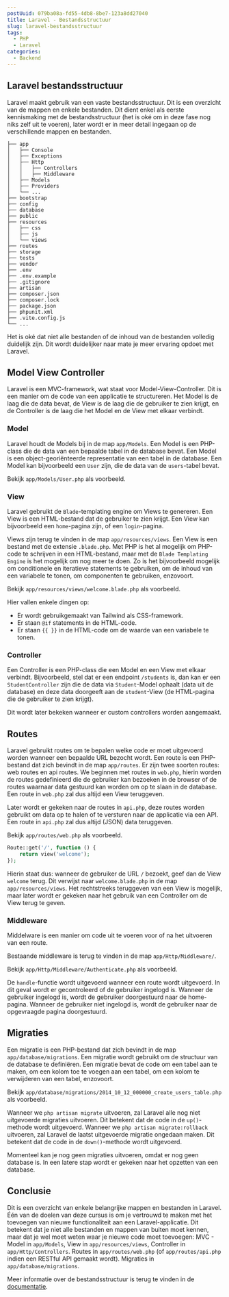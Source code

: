 ```yaml
---
postUuid: 079ba08a-fd55-4db8-8be7-123a8dd27040
title: Laravel - Bestandsstructuur
slug: laravel-bestandsstructuur
tags:
  - PHP
  - Laravel
categories:
  - Backend
---
```


## Laravel bestandsstructuur

Laravel maakt gebruik van een vaste bestandsstructuur. Dit is een overzicht van de mappen en enkele bestanden. Dit dient enkel als eerste kennismaking met de bestandsstructuur (het is oké om in deze fase nog niks zelf uit te voeren), later wordt er in meer detail ingegaan op de verschillende mappen en bestanden.

```
├── app
│   ├── Console
│   ├── Exceptions
│   ├── Http
│   │   ├── Controllers
│   │   ├── Middleware
│   ├── Models
│   ├── Providers
│   └── ...
├── bootstrap
├── config
├── database
├── public
├── resources
│   ├── css
│   ├── js
│   └── views
├── routes
├── storage
├── tests
├── vendor
├── .env
├── .env.example
├── .gitignore
├── artisan
├── composer.json
├── composer.lock
├── package.json
├── phpunit.xml
├── .vite.config.js
└── ...
```

Het is oké dat niet alle bestanden of de inhoud van de bestanden volledig duidelijk zijn. Dit wordt duidelijker naar mate je meer ervaring opdoet met Laravel.

## Model View Controller

Laravel is een MVC-framework, wat staat voor Model-View-Controller. Dit is een manier om de code van een applicatie te structureren. Het Model is de laag die de data bevat, de View is de laag die de gebruiker te zien krijgt, en de Controller is de laag die het Model en de View met elkaar verbindt.

### Model

Laravel houdt de Models bij in de map `app/Models`. Een Model is een PHP-class die de data van een bepaalde tabel in de database bevat. Een Model is een object-georiënteerde representatie van een tabel in de database. Een Model kan bijvoorbeeld een `User` zijn, die de data van de `users`-tabel bevat.

Bekijk `app/Models/User.php` als voorbeeld.

### View

Laravel gebruikt de `Blade`-templating engine om Views te genereren. Een View is een HTML-bestand dat de gebruiker te zien krijgt. Een View kan bijvoorbeeld een `home`-pagina zijn, of een `login`-pagina.

Views zijn terug te vinden in de map `app/resources/views`. Een View is een bestand met de extensie `.blade.php`. Met PHP is het al mogelijk om PHP-code te schrijven in een HTML-bestand, maar met de `Blade Templating Engine` is het mogelijk om nog meer te doen. Zo is het bijvoorbeeld mogelijk om conditionele en iteratieve statements te gebruiken, om de inhoud van een variabele te tonen, om componenten te gebruiken, enzovoort.

Bekijk `app/resources/views/welcome.blade.php` als voorbeeld.

Hier vallen enkele dingen op:

- Er wordt gebruikgemaakt van Tailwind als CSS-framework.
- Er staan `@if` statements in de HTML-code.
- Er staan `{{ }}` in de HTML-code om de waarde van een variabele te tonen.

### Controller

Een Controller is een PHP-class die een Model en een View met elkaar verbindt. Bijvoorbeeld, stel dat er een endpoint `/students` is, dan kan er een `StudentController` zijn die de data via `Student`-Model ophaalt (data uit de database) en deze data doorgeeft aan de `student`-View (de HTML-pagina die de gebruiker te zien krijgt).

Dit wordt later bekeken wanneer er custom controllers worden aangemaakt.

## Routes

Laravel gebruikt routes om te bepalen welke code er moet uitgevoerd worden wanneer een bepaalde URL bezocht wordt. Een route is een PHP-bestand dat zich bevindt in de map `app/routes`. Er zijn twee soorten routes: web routes en api routes. We beginnen met routes in `web.php`, hierin worden de routes gedefinieerd die de gebruiker kan bezoeken in de browser of de routes waarnaar data gestuurd kan worden om op te slaan in de database. Een route in `web.php` zal dus altijd een View teruggeven.

Later wordt er gekeken naar de routes in `api.php`, deze routes worden gebruikt om data op te halen of te versturen naar de applicatie via een API. Een route in `api.php` zal dus altijd (JSON) data teruggeven.

Bekijk `app/routes/web.php` als voorbeeld.

```php
Route::get('/', function () {
    return view('welcome');
});
```

Hierin staat dus: wanneer de gebruiker de URL `/` bezoekt, geef dan de View `welcome` terug. Dit verwijst naar `welcome.blade.php` in de map `app/resources/views`. Het rechtstreeks teruggeven van een View is mogelijk, maar later wordt er gekeken naar het gebruik van een Controller om de View terug te geven.

### Middleware

Middelware is een manier om code uit te voeren voor of na het uitvoeren van een route.

Bestaande middleware is terug te vinden in de map `app/Http/Middleware/`.

Bekijk `app/Http/Middleware/Authenticate.php` als voorbeeld.

De `handle`-functie wordt uitgevoerd wanneer een route wordt uitgevoerd. In dit geval wordt er gecontroleerd of de gebruiker ingelogd is. Wanneer de gebruiker ingelogd is, wordt de gebruiker doorgestuurd naar de home-pagina. Wanneer de gebruiker niet ingelogd is, wordt de gebruiker naar de opgevraagde pagina doorgestuurd.

## Migraties

Een migratie is een PHP-bestand dat zich bevindt in de map `app/database/migrations`. Een migratie wordt gebruikt om de structuur van de database te definiëren. Een migratie bevat de code om een tabel aan te maken, om een kolom toe te voegen aan een tabel, om een kolom te verwijderen van een tabel, enzovoort.

Bekijk `app/database/migrations/2014_10_12_000000_create_users_table.php` als voorbeeld.

Wanneer we `php artisan migrate` uitvoeren, zal Laravel alle nog niet uitgevoerde migraties uitvoeren. Dit betekent dat de code in de `up()`-methode wordt uitgevoerd. Wanneer we `php artisan migrate:rollback` uitvoeren, zal Laravel de laatst uitgevoerde migratie ongedaan maken. Dit betekent dat de code in de `down()`-methode wordt uitgevoerd.

Momenteel kan je nog geen migraties uitvoeren, omdat er nog geen database is. In een latere stap wordt er gekeken naar het opzetten van een database.

## Conclusie

Dit is een overzicht van enkele belangrijke mappen en bestanden in Laravel. Één van de doelen van deze cursus is om je vertrouwd te maken met het toevoegen van nieuwe functionaliteit aan een Laravel-applicatie. Dit betekent dat je niet alle bestanden en mappen van buiten moet kennen, maar dat je wel moet weten waar je nieuwe code moet toevoegen: MVC - Model in `app/Models`, View in `app/resources/views`, Controller in `app/Http/Controllers`. Routes in `app/routes/web.php` (of `app/routes/api.php` indien een RESTful API gemaakt wordt). Migraties in `app/database/migrations`.

Meer informatie over de bestandsstructuur is terug te vinden in de [documentatie](https://laravel.com/docs/10.x/structure).
